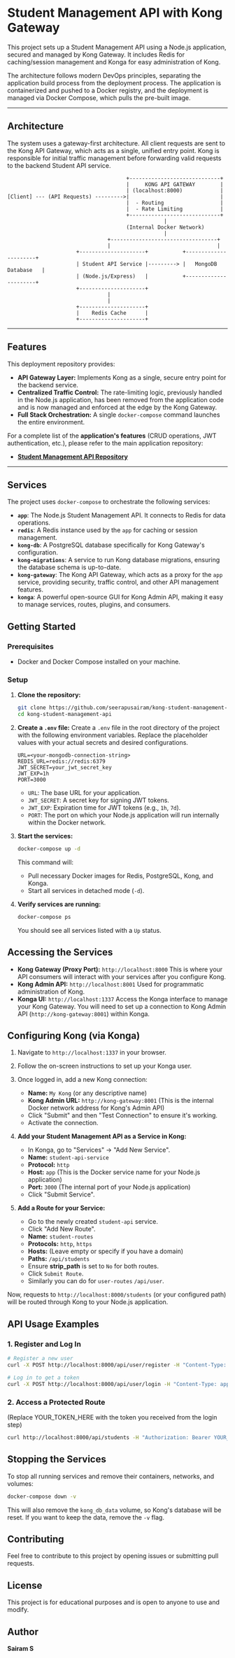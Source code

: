 # Student Management API with Kong Gateway

This project sets up a Student Management API using a Node.js application, secured and managed by Kong Gateway. It includes Redis for caching/session management and Konga for easy administration of Kong.

The architecture follows modern DevOps principles, separating the application build process from the deployment process. The application is containerized and pushed to a Docker registry, and the deployment is managed via Docker Compose, which pulls the pre-built image.

---

## Architecture

The system uses a gateway-first architecture. All client requests are sent to the Kong API Gateway, which acts as a single, unified entry point. Kong is responsible for initial traffic management before forwarding valid requests to the backend Student API service.

```
                                      +-----------------------------+
                                      |     KONG API GATEWAY        |
                                      | (localhost:8000)            |
[Client] --- (API Requests) --------->|                             |
                                      |  - Routing                  |
                                      |  - Rate Limiting            |
                                      +-----------------------------+
                                                  |
                                      (Internal Docker Network)
                                                  |
                                +----------------------------------+
                                |                                  |
                      +---------------------+           +----------------------+
                      | Student API Service |---------> |   MongoDB Database   |
                      | (Node.js/Express)   |           +----------------------+
                      +---------------------+
                                |
                                |
                      +---------------------+
                      |    Redis Cache      |
                      +---------------------+
```

---
## Features

This deployment repository provides:
* **API Gateway Layer:** Implements Kong as a single, secure entry point for the backend service.
* **Centralized Traffic Control:** The rate-limiting logic, previously handled in the Node.js application, has been removed from the application code and is now managed and enforced at the edge by the Kong Gateway.
* **Full Stack Orchestration:** A single `docker-compose` command launches the entire environment.

For a complete list of the **application's features** (CRUD operations, JWT authentication, etc.), please refer to the main application repository:
* **[Student Management API Repository](https://github.com/seerapusairam/student-management-api)**

---

## Services

The project uses `docker-compose` to orchestrate the following services:

- **`app`**: The Node.js Student Management API. It connects to Redis for data operations.
- **`redis`**: A Redis instance used by the `app` for caching or session management.
- **`kong-db`**: A PostgreSQL database specifically for Kong Gateway's configuration.
- **`kong-migrations`**: A service to run Kong database migrations, ensuring the database schema is up-to-date.
- **`kong-gateway`**: The Kong API Gateway, which acts as a proxy for the `app` service, providing security, traffic control, and other API management features.
- **`konga`**: A powerful open-source GUI for Kong Admin API, making it easy to manage services, routes, plugins, and consumers.

## Getting Started

### Prerequisites

- Docker and Docker Compose installed on your machine.

### Setup

1.  **Clone the repository:**
    ```bash
    git clone https://github.com/seerapusairam/kong-student-management-api.git
    cd kong-student-management-api
    ```

2.  **Create a `.env` file:**
    Create a `.env` file in the root directory of the project with the following environment variables. Replace the placeholder values with your actual secrets and desired configurations.

    ```
    URL=<your-mongodb-connection-string>
    REDIS_URL=redis://redis:6379
    JWT_SECRET=your_jwt_secret_key
    JWT_EXP=1h
    PORT=3000
    ```

    *   `URL`: The base URL for your application.
    *   `JWT_SECRET`: A secret key for signing JWT tokens.
    *   `JWT_EXP`: Expiration time for JWT tokens (e.g., `1h`, `7d`).
    *   `PORT`: The port on which your Node.js application will run internally within the Docker network.

3.  **Start the services:**
    ```bash
    docker-compose up -d
    ```
    This command will:
    *   Pull necessary Docker images for Redis, PostgreSQL, Kong, and Konga.
    *   Start all services in detached mode (`-d`).

4.  **Verify services are running:**
    ```bash
    docker-compose ps
    ```
    You should see all services listed with a `Up` status.

## Accessing the Services

*   **Kong Gateway (Proxy Port):** `http://localhost:8000`
    This is where your API consumers will interact with your services after you configure Kong.
*   **Kong Admin API:** `http://localhost:8001`
    Used for programmatic administration of Kong.
*   **Konga UI:** `http://localhost:1337`
    Access the Konga interface to manage your Kong Gateway. You will need to set up a connection to Kong Admin API (`http://kong-gateway:8001`) within Konga.

## Configuring Kong (via Konga)

1.  Navigate to `http://localhost:1337` in your browser.
2.  Follow the on-screen instructions to set up your Konga user.
3.  Once logged in, add a new Kong connection:
    *   **Name:** `My Kong` (or any descriptive name)
    *   **Kong Admin URL:** `http://kong-gateway:8001` (This is the internal Docker network address for Kong's Admin API)
    *   Click "Submit" and then "Test Connection" to ensure it's working.
    *   Activate the connection.

4.  **Add your Student Management API as a Service in Kong:**
    *   In Konga, go to "Services" -> "Add New Service".
    *   **Name:** `student-api-service`
    *   **Protocol:** `http`
    *   **Host:** `app` (This is the Docker service name for your Node.js application)
    *   **Port:** `3000` (The internal port of your Node.js application)
    *   Click "Submit Service".

5.  **Add a Route for your Service:**
    *   Go to the newly created `student-api` service.
    *   Click "Add New Route".
    *   **Name:** `student-routes`
    *   **Protocols:** `http`, `https`
    *   **Hosts:** (Leave empty or specify if you have a domain)
    *   **Paths:** `/api/students`
    *   Ensure **strip_path** is set to `No` for both routes.
    *   Click `Submit Route`.
    *   Similarly you can do for `user-routes` `/api/user`.

Now, requests to `http://localhost:8000/students` (or your configured path) will be routed through Kong to your Node.js application.

## API Usage Examples

### 1. Register and Log In
```bash
# Register a new user
curl -X POST http://localhost:8000/api/user/register -H "Content-Type: application/json" -d '{"name":"test", "email":"test@example.com", "password":"password123"}'

# Log in to get a token
curl -X POST http://localhost:8000/api/user/login -H "Content-Type: application/json" -d '{"email":"test@example.com", "password":"password123"}'
```
### 2. Access a Protected Route
(Replace YOUR_TOKEN_HERE with the token you received from the login step)

```bash
curl http://localhost:8000/api/students -H "Authorization: Bearer YOUR_TOKEN_HERE"
```

## Stopping the Services

To stop all running services and remove their containers, networks, and volumes:

```bash
docker-compose down -v
```

This will also remove the `kong_db_data` volume, so Kong's database will be reset. If you want to keep the data, remove the `-v` flag.

## Contributing

Feel free to contribute to this project by opening issues or submitting pull requests.

## License

This project is for educational purposes and is open to anyone to use and modify.


## Author

**Sairam S**